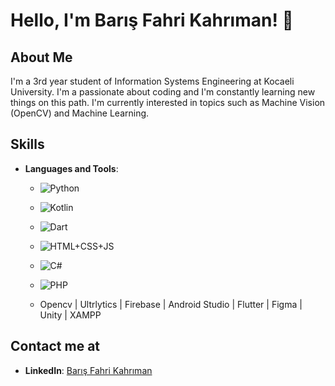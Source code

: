 # Hello, I'm Barış Fahri Kahrıman! 👋



## About Me
I'm a 3rd year student of Information Systems Engineering at Kocaeli University. I'm a passionate about coding and I'm constantly learning new things on this path.
I'm currently interested in topics such as Machine Vision (OpenCV) and Machine Learning.

## Skills
- **Languages and Tools**:
  
  - ![Python](https://img.shields.io/badge/Python-green?style=flat-square)
  - ![Kotlin](https://img.shields.io/badge/Kotlin-green?style=flat-square)
  - ![Dart](https://img.shields.io/badge/Dart-green?style=flat-square)
  - ![HTML+CSS+JS](https://img.shields.io/badge/HTML%2BCSS%2BJS-green?style=flat-square)
  - ![C#](https://img.shields.io/badge/C%23-yellow?style=flat-square)
  - ![PHP](https://img.shields.io/badge/PHP-yellow?style=flat-square)

  - Opencv | Ultrlytics | Firebase | Android Studio | Flutter | Figma | Unity | XAMPP 


  



## Contact me at
- **LinkedIn**: [Barış Fahri Kahrıman](https://www.linkedin.com/in/bar%C4%B1%C5%9F-fahri-kahr%C4%B1man/)


